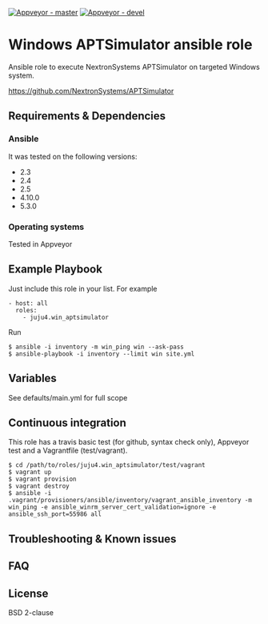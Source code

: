 [![Appveyor - master](https://ci.appveyor.com/api/projects/status/fefrr0ib22qcsaes/branch/master?svg=true)](https://ci.appveyor.com/project/juju4/ansible-win-osquery/branch/master)
[![Appveyor - devel](https://ci.appveyor.com/api/projects/status/fefrr0ib22qcsaes/branch/devel?svg=true)](https://ci.appveyor.com/project/juju4/ansible-win-osquery/branch/devel)

# Windows APTSimulator ansible role

Ansible role to execute NextronSystems APTSimulator on targeted Windows system.

https://github.com/NextronSystems/APTSimulator

## Requirements & Dependencies

### Ansible
It was tested on the following versions:
 * 2.3
 * 2.4
 * 2.5
 * 4.10.0
 * 5.3.0

### Operating systems

Tested in Appveyor

## Example Playbook

Just include this role in your list.
For example

```
- host: all
  roles:
    - juju4.win_aptsimulator
```

Run
```
$ ansible -i inventory -m win_ping win --ask-pass
$ ansible-playbook -i inventory --limit win site.yml
```

## Variables

See defaults/main.yml for full scope

## Continuous integration

This role has a travis basic test (for github, syntax check only), Appveyor test and a Vagrantfile (test/vagrant).

```
$ cd /path/to/roles/juju4.win_aptsimulator/test/vagrant
$ vagrant up
$ vagrant provision
$ vagrant destroy
$ ansible -i .vagrant/provisioners/ansible/inventory/vagrant_ansible_inventory -m win_ping -e ansible_winrm_server_cert_validation=ignore -e ansible_ssh_port=55986 all
```

## Troubleshooting & Known issues

## FAQ

## License

BSD 2-clause

